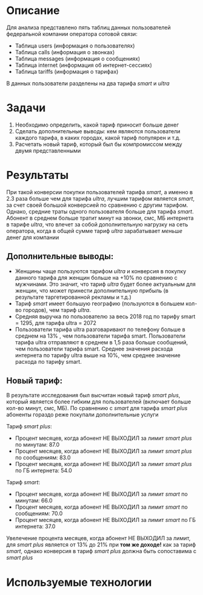 # Описание
Для анализа представлено пять таблиц данных пользователей федеральной компании оператора сотовой связи:
+ Таблица users (информация о пользователях)
+ Таблица calls (информация о звонках)
+ Таблица messages (информация о сообщениях)
+ Таблица internet (информация об интернет-сессиях)
+ Таблица tariffs (информация о тарифах)

В данных пользователи разделены на два тарифа *smart* и *ultra*

# Задачи
1. Необходимо определить, какой тариф приносит больше денег
2. Сделать дополнительные выводы: кем являются пользователи каждого тарифа, в каких городах, какой тариф популярен и т.д.
3. Расчетать новый тариф, который был бы компромиссом между двумя представленными

# Результаты
При такой конверсии покупки пользователей тарифа *smart*, а именно в 2.3 раза больше чем для тарифа *ultra*, лучшим тарифом 
является *smart*, за счет своей большой конверсией по сравнению с другим тарифом. 
Однако, средние траты одного пользователя больше для тарифа *smart*. 
Абонент в среднем больше тратит минут на звонки, смс, МБ интернета в тарифе *ultra*, что влечет за собой дополнительную нагрузку на сеть оператора, когда в общей сумме тариф *ultra* зарабатывает *меньше* денег для компании

## Дополнительные выводы:
+ Женщины чаще пользуются тарифом *ultra* и конверсия в покупку данного тарифа для женщин больше на +10% по сравнению с мужчинами. 
Это значит, что тариф *ultra* будет более актуальным для женщин, что может принести дополнительную прибыль (в результате таргетированной рекламы и т.д.)
+ Тариф *smart* имеет большую географию (пользуются в большем кол-во городов), чем тариф *ultra*. 
+ Средняя выручка по пользователю за весь 2018 год по тарифу smart = 1295, для тарифа ultra = 2072
+ Пользователи тарифа ultra разговаривают по телефону больше в среднем на 13% , чем пользователи тарифа smart. Пользователи тарифа ultra отправляют в среднем в 1,5 раза больше сообщений, чем пользователи тарифа smart. Среднее значения расхода интернета по тарифу ultra выше на 10%, чем среднее значение расхода по тарифу smart. 

## Новый тариф:

В результате исследования был высчитан новый тариф *smart plus*, который является более гибким для пользователей (включает больше кол-во минут, смс, МБ).
По сравнению с *smart* для тарифа *smart plus* абоненты гораздо реже покупали дополнительные услуги

Тариф *smart plus*:
+ Процент месяцев, когда абонент НЕ ВЫХОДИЛ за лимит *smart plus* по минутам: 87.0
+ Процент месяцев, когда абонент НЕ ВЫХОДИЛ за лимит *smart plus* по сообщениям: 83.0
+ Процент месяцев, когда абонент НЕ ВЫХОДИЛ за лимит *smart plus* по ГБ интернета: 54.0

Тариф *smart*:
+ Процент месяцев, когда абонент НЕ ВЫХОДИЛ за лимит *smart* по минутам: 66.0
+ Процент месяцев, когда абонент НЕ ВЫХОДИЛ за лимит *smart* по сообщениям: 70.0
+ Процент месяцев, когда абонент НЕ ВЫХОДИЛ за лимит *smart* по ГБ интернета: 37.0

Увелечение процента месяцев, когда абонент НЕ ВЫХОДИЛ за лимит, для *smart plus* является от 13% до 21% при **том же доходе!** как за тариф *smart*, 
однако конверсия в тариф *smart plus* должна быть сопоставима с *smart plus*

# Используемые технологии
